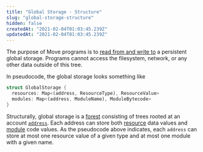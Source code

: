 ```yaml
---
title: "Global Storage - Structure"
slug: "global-storage-structure"
hidden: false
createdAt: "2021-02-04T01:03:45.239Z"
updatedAt: "2021-02-04T01:03:45.239Z"
---
```

The purpose of Move programs is to [read from and write to](global-storage-operators.md) a persistent global storage. Programs cannot access the filesystem, network, or any other data outside of this tree.

In pseudocode, the global storage looks something like

```rust
struct GlobalStorage {
  resources: Map<(address, ResourceType), ResourceValue>
  modules: Map<(address, ModuleName), ModuleBytecode>
}
```

Structurally, global storage is a [forest](https://en.wikipedia.org/wiki/Tree_(graph_theory)) consisting of trees rooted at an account [`address`](address.md). Each address can store both [resource](structs-and-resources.md) data values and [module](modules-and-scripts.md) code values. As the pseudocode above indicates, each `address` can store at most one resource value of a given type and at most one module with a given name.